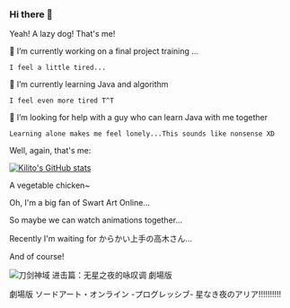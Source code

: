 ### Hi there 👋

Yeah! A lazy dog! That's me!
<!--
**KnightKilito/KnightKilito** is a ✨ _special_ ✨ repository because its `README.md` (this file) appears on your GitHub profile.

Here are some ideas to get you started:

- 🔭 I’m currently working on ...
- 🌱 I’m currently learning ...
- 👯 I’m looking to collaborate on ...
- 🤔 I’m looking for help with ...
- 💬 Ask me about ...
- 📫 How to reach me: ...
- 😄 Pronouns: ...
- ⚡ Fun fact: ...
-->
🔭 I’m currently working on a final project training ...

    I feel a little tired...
    
🌱 I’m currently learning Java and algorithm

    I feel even more tired T^T
    
🤔 I’m looking for help with a guy who can learn Java with me together

    Learning alone makes me feel lonely...This sounds like nonsense XD
    
Well, again, that's me:


[![Kilito's GitHub stats](https://github-readme-stats.vercel.app/api?username=KnightKilito&show_icons=true&bg_color=30,e96443,904e95&title_color=fff&text_color=fff)](https://github.com/anuraghazra/github-readme-stats)


A vegetable chicken~

Oh, I'm a big fan of Swart Art Online...

So maybe we can watch animations together...

Recently I'm waiting for からかい上手の高木さん...

And of course!

![刀剑神域 进击篇：无星之夜的咏叹调 劇場版](https://img9.doubanio.com/view/photo/m/public/p2667190810.webp)

劇場版 ソードアート・オンライン -プログレッシブ- 星なき夜のアリア!!!!!!!!!!
